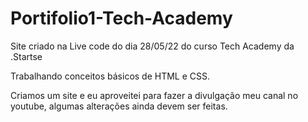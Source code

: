 # Portifolio1-Tech-Academy

Site criado na Live code do dia 28/05/22 do curso Tech Academy da .Startse

Trabalhando conceitos básicos de HTML e CSS.

Criamos um site e eu aproveitei para fazer a divulgação meu canal no youtube, algumas alterações ainda devem ser feitas.
